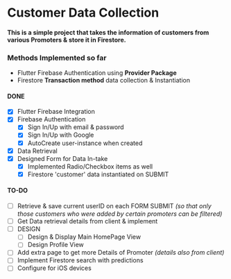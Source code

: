 # Customer Data Collection

#### This is a simple project that takes the information of customers from various Promoters & store it in Firestore. 

### Methods Implemented so far
- Flutter Firebase Authentication using **Provider Package**
- Firestore **Transaction method** data collection & Instantiation

#### DONE
- [x] Flutter Firebase Integration
- [x] Firebase Authentication
	- [x] Sign In/Up with email & password
	- [x] Sign In/Up with Google
	- [x] AutoCreate user-instance when created
- [x] Data Retrieval
- [x] Designed Form for Data In-take
	- [x] Implemented Radio/Checkbox items as well
	- [x] Firestore 'customer' data instantiated on SUBMIT

#### TO-DO
- [ ] Retrieve & save current userID on each FORM SUBMIT *(so that only those customers who were added by certain promoters can be filtered)*
- [ ] Get Data retrieval details from client & implement 
- [ ] DESIGN
	- [ ] Design & Display Main HomePage View
	- [ ] Design Profile View
- [ ] Add extra page to get more Details of Promoter *(details also from client)*
- [ ] Implement Firestore search with predictions
- [ ] Configure for iOS devices
